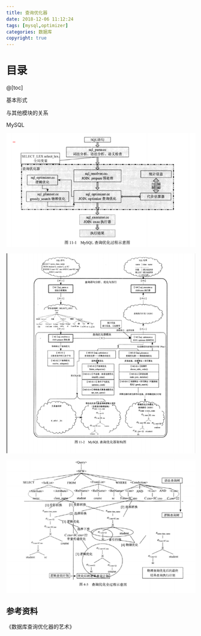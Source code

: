 ```yaml
---
title: 查询优化器
date: 2018-12-06 11:12:24
tags: [mysql,optimizer]
categories: 数据库
copyright: true
---
```


# 目录

@[toc]



基本形式



与其他模块的关系



MySQL

![](https://raw.githubusercontent.com/ShortPupil/ShortPupil.github.io/hexo/source/_posts/pictures/MySQL查询优化过程.png)

![](https://raw.githubusercontent.com/ShortPupil/ShortPupil.github.io/hexo/source/_posts/pictures/MySQL查询优化器架构图.png)



![](https://raw.githubusercontent.com/ShortPupil/ShortPupil.github.io/hexo/source/_posts/pictures/查询优化全过程.png)





## 参考资料

《数据库查询优化器的艺术》